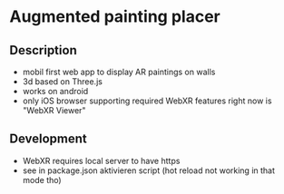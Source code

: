 # Augmented painting placer

## Description
- mobil first web app to display AR paintings on walls
- 3d based on Three.js
- works on android
- only iOS browser supporting required WebXR features right now is "WebXR Viewer"

## Development
- WebXR requires local server to have https
- see in package.json aktivieren script (hot reload not working in that mode tho)

